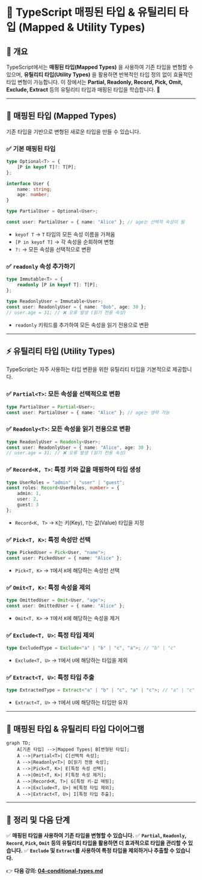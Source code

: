# 🎯 TypeScript 매핑된 타입 & 유틸리티 타입 (Mapped & Utility Types)

## 📌 개요
TypeScript에서는 **매핑된 타입(Mapped Types)** 을 사용하여 기존 타입을 변형할 수 있으며, **유틸리티 타입(Utility Types)** 을 활용하면 반복적인 타입 정의 없이 효율적인 타입 변형이 가능합니다. 이 장에서는 **Partial, Readonly, Record, Pick, Omit, Exclude, Extract** 등의 유틸리티 타입과 매핑된 타입을 학습합니다. 🚀

---

## 🔄 매핑된 타입 (Mapped Types)
기존 타입을 기반으로 변형된 새로운 타입을 만들 수 있습니다.

### ✅ 기본 매핑된 타입
```typescript
type Optional<T> = {
    [P in keyof T]?: T[P];
};

interface User {
    name: string;
    age: number;
}

type PartialUser = Optional<User>;

const user: PartialUser = { name: "Alice" }; // age는 선택적 속성이 됨
```
- `keyof T` → `T` 타입의 모든 속성 이름을 가져옴
- `[P in keyof T]` → 각 속성을 순회하며 변형
- `?:` → 모든 속성을 선택적으로 변환

### ✅ `readonly` 속성 추가하기
```typescript
type Immutable<T> = {
    readonly [P in keyof T]: T[P];
};

type ReadonlyUser = Immutable<User>;
const user: ReadonlyUser = { name: "Bob", age: 30 };
// user.age = 31; // ❌ 오류 발생 (읽기 전용 속성)
```
- `readonly` 키워드를 추가하여 모든 속성을 읽기 전용으로 변환

---

## ⚡ 유틸리티 타입 (Utility Types)
TypeScript는 자주 사용하는 타입 변환을 위한 유틸리티 타입을 기본적으로 제공합니다.

### ✅ `Partial<T>`: 모든 속성을 선택적으로 변환
```typescript
type PartialUser = Partial<User>;
const user: PartialUser = { name: "Alice" }; // age는 생략 가능
```

### ✅ `Readonly<T>`: 모든 속성을 읽기 전용으로 변환
```typescript
type ReadonlyUser = Readonly<User>;
const user: ReadonlyUser = { name: "Alice", age: 30 };
// user.age = 31; // ❌ 오류 발생 (읽기 전용 속성)
```

### ✅ `Record<K, T>`: 특정 키와 값을 매핑하여 타입 생성
```typescript
type UserRoles = "admin" | "user" | "guest";
const roles: Record<UserRoles, number> = {
    admin: 1,
    user: 2,
    guest: 3
};
```
- `Record<K, T>` → `K`는 키(Key), `T`는 값(Value) 타입을 지정

### ✅ `Pick<T, K>`: 특정 속성만 선택
```typescript
type PickedUser = Pick<User, "name">;
const user: PickedUser = { name: "Alice" };
```
- `Pick<T, K>` → `T`에서 `K`에 해당하는 속성만 선택

### ✅ `Omit<T, K>`: 특정 속성을 제외
```typescript
type OmittedUser = Omit<User, "age">;
const user: OmittedUser = { name: "Alice" };
```
- `Omit<T, K>` → `T`에서 `K`에 해당하는 속성을 제거

### ✅ `Exclude<T, U>`: 특정 타입 제외
```typescript
type ExcludedType = Exclude<"a" | "b" | "c", "a">; // "b" | "c"
```
- `Exclude<T, U>` → `T`에서 `U`에 해당하는 타입을 제외

### ✅ `Extract<T, U>`: 특정 타입 추출
```typescript
type ExtractedType = Extract<"a" | "b" | "c", "a" | "c">; // "a" | "c"
```
- `Extract<T, U>` → `T`에서 `U`에 해당하는 타입만 유지

---

## 🔎 매핑된 타입 & 유틸리티 타입 다이어그램
```mermaid
graph TD;
    A[기존 타입] -->|Mapped Types| B[변형된 타입];
    A -->|Partial<T>| C[선택적 속성];
    A -->|Readonly<T>| D[읽기 전용 속성];
    A -->|Pick<T, K>| E[특정 속성 선택];
    A -->|Omit<T, K>| F[특정 속성 제거];
    A -->|Record<K, T>| G[특정 키-값 매핑];
    A -->|Exclude<T, U>| H[특정 타입 제외];
    A -->|Extract<T, U>| I[특정 타입 추출];
```

---

## 🎯 정리 및 다음 단계
✅ **매핑된 타입을 사용하여 기존 타입을 변형할 수 있습니다.**
✅ **`Partial`, `Readonly`, `Record`, `Pick`, `Omit` 등의 유틸리티 타입을 활용하면 더 효과적으로 타입을 관리할 수 있습니다.**
✅ **`Exclude` 및 `Extract`를 사용하여 특정 타입을 제외하거나 추출할 수 있습니다.**

👉 **다음 강의: [04-conditional-types.md](./04-conditional-types.md)**


